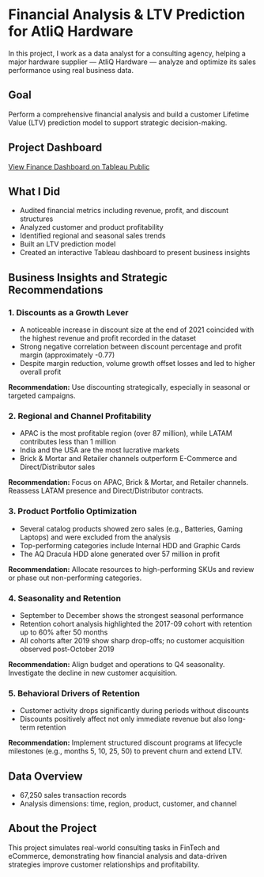# Financial Analysis & LTV Prediction for AtliQ Hardware

In this project, I work as a data analyst for a consulting agency, helping a major hardware supplier — AtliQ Hardware — analyze and optimize its sales performance using real business data.

## Goal

Perform a comprehensive financial analysis and build a customer Lifetime Value (LTV) prediction model to support strategic decision-making.

## Project Dashboard

[View Finance Dashboard on Tableau Public](https://public.tableau.com/shared/BJQP8YXQ4?:display_count=n&:origin=viz_share_link)


## What I Did

- Audited financial metrics including revenue, profit, and discount structures  
- Analyzed customer and product profitability  
- Identified regional and seasonal sales trends  
- Built an LTV prediction model  
- Created an interactive Tableau dashboard to present business insights


## Business Insights and Strategic Recommendations

### 1. Discounts as a Growth Lever

- A noticeable increase in discount size at the end of 2021 coincided with the highest revenue and profit recorded in the dataset  
- Strong negative correlation between discount percentage and profit margin (approximately -0.77)  
- Despite margin reduction, volume growth offset losses and led to higher overall profit  

**Recommendation:** Use discounting strategically, especially in seasonal or targeted campaigns.

### 2. Regional and Channel Profitability

- APAC is the most profitable region (over 87 million), while LATAM contributes less than 1 million  
- India and the USA are the most lucrative markets  
- Brick & Mortar and Retailer channels outperform E-Commerce and Direct/Distributor sales  

**Recommendation:** Focus on APAC, Brick & Mortar, and Retailer channels. Reassess LATAM presence and Direct/Distributor contracts.

### 3. Product Portfolio Optimization

- Several catalog products showed zero sales (e.g., Batteries, Gaming Laptops) and were excluded from the analysis  
- Top-performing categories include Internal HDD and Graphic Cards  
- The AQ Dracula HDD alone generated over 57 million in profit  

**Recommendation:** Allocate resources to high-performing SKUs and review or phase out non-performing categories.

### 4. Seasonality and Retention

- September to December shows the strongest seasonal performance  
- Retention cohort analysis highlighted the 2017-09 cohort with retention up to 60% after 50 months  
- All cohorts after 2019 show sharp drop-offs; no customer acquisition observed post-October 2019  

**Recommendation:** Align budget and operations to Q4 seasonality. Investigate the decline in new customer acquisition.

### 5. Behavioral Drivers of Retention

- Customer activity drops significantly during periods without discounts  
- Discounts positively affect not only immediate revenue but also long-term retention  

**Recommendation:** Implement structured discount programs at lifecycle milestones (e.g., months 5, 10, 25, 50) to prevent churn and extend LTV.

## Data Overview

- 67,250 sales transaction records  
- Analysis dimensions: time, region, product, customer, and channel

## About the Project

This project simulates real-world consulting tasks in FinTech and eCommerce, demonstrating how financial analysis and data-driven strategies improve customer relationships and profitability.
